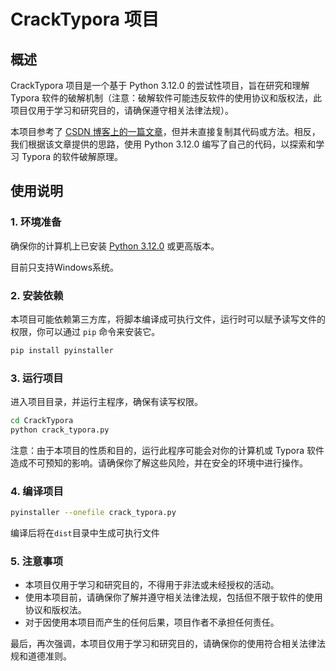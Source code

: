 # CrackTypora 项目

## 概述

CrackTypora 项目是一个基于 Python 3.12.0 的尝试性项目，旨在研究和理解 Typora 软件的破解机制（注意：破解软件可能违反软件的使用协议和版权法，此项目仅用于学习和研究目的，请确保遵守相关法律法规）。

本项目参考了 [CSDN 博客上的一篇文章](https://blog.csdn.net/m0_58416529/article/details/136098186)，但并未直接复制其代码或方法。相反，我们根据该文章提供的思路，使用 Python 3.12.0 编写了自己的代码，以探索和学习 Typora 的软件破解原理。

## 使用说明

### 1. 环境准备

确保你的计算机上已安装 [Python 3.12.0](https://www.python.org/downloads/) 或更高版本。

目前只支持Windows系统。

### 2. 安装依赖

本项目可能依赖第三方库，将脚本编译成可执行文件，运行时可以赋予读写文件的权限，你可以通过 `pip` 命令来安装它。

```bash
pip install pyinstaller
```

### 3. 运行项目

进入项目目录，并运行主程序，确保有读写权限。

```bash
cd CrackTypora
python crack_typora.py
```

注意：由于本项目的性质和目的，运行此程序可能会对你的计算机或 Typora 软件造成不可预知的影响。请确保你了解这些风险，并在安全的环境中进行操作。

### 4. 编译项目
```bash
pyinstaller --onefile crack_typora.py
```
编译后将在`dist`目录中生成可执行文件

### 5. 注意事项

- 本项目仅用于学习和研究目的，不得用于非法或未经授权的活动。
- 使用本项目前，请确保你了解并遵守相关法律法规，包括但不限于软件的使用协议和版权法。
- 对于因使用本项目而产生的任何后果，项目作者不承担任何责任。


最后，再次强调，本项目仅用于学习和研究目的，请确保你的使用符合相关法律法规和道德准则。